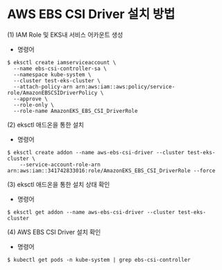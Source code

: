 # AWS EBS CSI Driver 설치 방법

(1) IAM Role 및 EKS내 서비스 어카운트 생성
* 명령어
```
$ eksctl create iamserviceaccount \
  --name ebs-csi-controller-sa \
  --namespace kube-system \
  --cluster test-eks-cluster \
  --attach-policy-arn arn:aws:iam::aws:policy/service-role/AmazonEBSCSIDriverPolicy \
  --approve \
  --role-only \
  --role-name AmazonEKS_EBS_CSI_DriverRole
```

(2) eksctl 애드온을 통한 설치
* 명령어
```
$ eksctl create addon --name aws-ebs-csi-driver --cluster test-eks-cluster \
    --service-account-role-arn arn:aws:iam::341742833016:role/AmazonEKS_EBS_CSI_DriverRole --force
```

(3) eksctl 애드온을 통한 설치 상태 확인
* 명령어
```
$ eksctl get addon --name aws-ebs-csi-driver --cluster test-eks-cluster
```

(4) AWS EBS CSI Driver 설치 확인
* 명령어
```
$ kubectl get pods -n kube-system | grep ebs-csi-controller
```